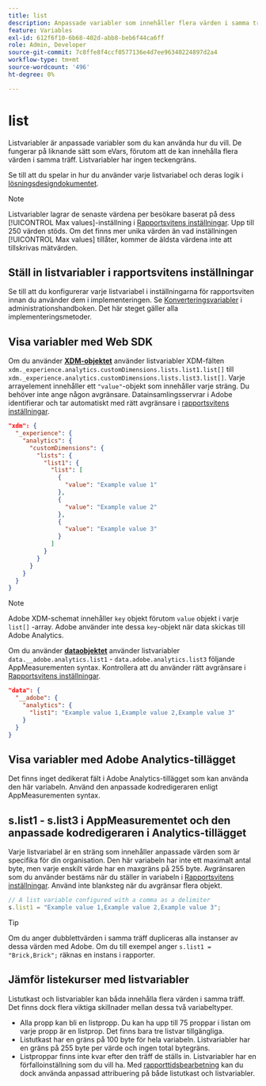 ```yaml
---
title: list
description: Anpassade variabler som innehåller flera värden i samma träff.
feature: Variables
exl-id: 612f6f10-6b68-402d-abb8-beb6f44ca6ff
role: Admin, Developer
source-git-commit: 7c8ffe8f4ccf0577136e4d7ee96340224897d2a4
workflow-type: tm+mt
source-wordcount: '496'
ht-degree: 0%

---
```


# list

Listvariabler är anpassade variabler som du kan använda hur du vill. De fungerar på liknande sätt som eVars, förutom att de kan innehålla flera värden i samma träff. Listvariabler har ingen teckengräns.

Se till att du spelar in hur du använder varje listvariabel och deras logik i [lösningsdesigndokumentet](../../prepare/solution-design.md).

>[!NOTE]
>
>Listvariabler lagrar de senaste värdena per besökare baserat på dess [!UICONTROL Max values]-inställning i [Rapportsvitens inställningar](/help/admin/admin/c-manage-report-suites/c-edit-report-suites/conversion-var-admin/list-var-admin.md). Upp till 250 värden stöds. Om det finns mer unika värden än vad inställningen [!UICONTROL Max values] tillåter, kommer de äldsta värdena inte att tillskrivas mätvärden.

## Ställ in listvariabler i rapportsvitens inställningar

Se till att du konfigurerar varje listvariabel i inställningarna för rapportsviten innan du använder dem i implementeringen. Se [Konverteringsvariabler](/help/admin/admin/c-manage-report-suites/c-edit-report-suites/conversion-var-admin/list-var-admin.md) i administrationshandboken. Det här steget gäller alla implementeringsmetoder.

## Visa variabler med Web SDK

Om du använder [**XDM-objektet**](/help/implement/aep-edge/xdm-var-mapping.md) använder listvariabler XDM-fälten `xdm._experience.analytics.customDimensions.lists.list1.list[]` till `xdm._experience.analytics.customDimensions.lists.list3.list[]`. Varje arrayelement innehåller ett `"value"`-objekt som innehåller varje sträng. Du behöver inte ange någon avgränsare. Datainsamlingsservrar i Adobe identifierar och tar automatiskt med rätt avgränsare i [rapportsvitens inställningar](/help/admin/admin/c-manage-report-suites/c-edit-report-suites/conversion-var-admin/list-var-admin.md).

```json
"xdm": {
  "_experience": {
    "analytics": {
      "customDimensions": {
        "lists": {
          "list1": {
            "list": [
              {
                "value": "Example value 1"
              },
              {
                "value": "Example value 2"
              },
              {
                "value": "Example value 3"
              }
            ]
          }
        }
      }
    }
  }
}
```

>[!NOTE]
>
>Adobe XDM-schemat innehåller `key` objekt förutom `value` objekt i varje `list[]` -array. Adobe använder inte dessa `key`-objekt när data skickas till Adobe Analytics.

Om du använder [**dataobjektet**](/help/implement/aep-edge/data-var-mapping.md) använder listvariabler `data.__adobe.analytics.list1` - `data.adobe.analytics.list3` följande AppMeasurementen syntax. Kontrollera att du använder rätt avgränsare i [Rapportsvitens inställningar](/help/admin/admin/c-manage-report-suites/c-edit-report-suites/conversion-var-admin/list-var-admin.md).

```json
"data": {
  "__adobe": {
    "analytics": {
      "list1": "Example value 1,Example value 2,Example value 3"
    }
  }
}
```

## Visa variabler med Adobe Analytics-tillägget

Det finns inget dedikerat fält i Adobe Analytics-tillägget som kan använda den här variabeln. Använd den anpassade kodredigeraren enligt AppMeasurementen syntax.

## s.list1 - s.list3 i AppMeasurementet och den anpassade kodredigeraren i Analytics-tillägget

Varje listvariabel är en sträng som innehåller anpassade värden som är specifika för din organisation. Den här variabeln har inte ett maximalt antal byte, men varje enskilt värde har en maxgräns på 255 byte. Avgränsaren som du använder bestäms när du ställer in variabeln i [Rapportsvitens inställningar](/help/admin/admin/c-manage-report-suites/c-edit-report-suites/conversion-var-admin/list-var-admin.md). Använd inte blanksteg när du avgränsar flera objekt.

```js
// A list variable configured with a comma as a delimiter
s.list1 = "Example value 1,Example value 2,Example value 3";
```

>[!TIP]
>
>Om du anger dubblettvärden i samma träff dupliceras alla instanser av dessa värden med Adobe. Om du till exempel anger `s.list1 = "Brick,Brick";` räknas en instans i rapporter.

## Jämför listekurser med listvariabler

Listutkast och listvariabler kan båda innehålla flera värden i samma träff. Det finns dock flera viktiga skillnader mellan dessa två variabeltyper.

* Alla propp kan bli en listpropp. Du kan ha upp till 75 proppar i listan om varje propp är en listprop. Det finns bara tre listvar tillgängliga.
* Listutkast har en gräns på 100 byte för hela variabeln. Listvariabler har en gräns på 255 byte per värde och ingen total bytegräns.
* Listproppar finns inte kvar efter den träff de ställs in. Listvariabler har en förfalloinställning som du vill ha. Med [rapporttidsbearbetning](/help/components/vrs/vrs-report-time-processing.md) kan du dock använda anpassad attribuering på både listutkast och listvariabler.
